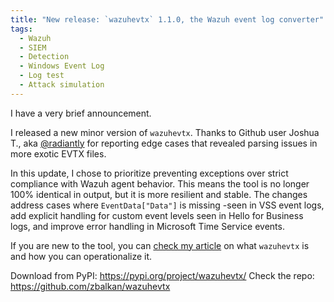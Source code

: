 ```yaml
---
title: "New release: `wazuhevtx` 1.1.0, the Wazuh event log converter"
tags:
  - Wazuh
  - SIEM
  - Detection
  - Windows Event Log
  - Log test
  - Attack simulation
---
```


I have a very brief announcement.

I released a new minor version of `wazuhevtx`. Thanks to Github user Joshua T., aka [@radiantly](https://github.com/radiantly) for reporting edge cases that revealed parsing issues in more exotic EVTX files.

In this update, I chose to prioritize preventing exceptions over strict compliance with Wazuh agent behavior. This means the tool is no longer 100% identical in output, but it is more resilient and stable. The changes address cases where `EventData["Data"]` is missing -seen in VSS event logs, add explicit handling for custom event levels seen in Hello for Business logs, and improve error handling in Microsoft Time Service events.

If you are new to the tool, you can [check my article](https://zaferbalkan.com/wazuhevtx/) on what `wazuhevtx` is and how you can operationalize it. 

Download from PyPI: https://pypi.org/project/wazuhevtx/
Check the repo: https://github.com/zbalkan/wazuhevtx 
